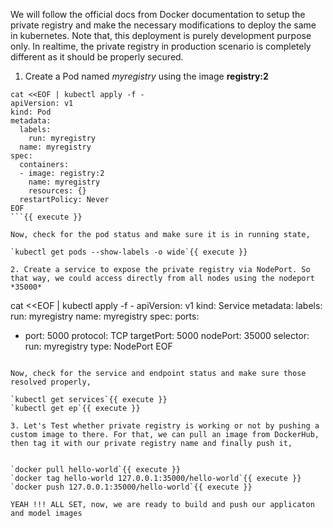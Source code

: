 We will follow the official docs from Docker documentation to setup the private registry and make the necessary modifications to deploy the same in kubernetes. Note that, this deployment is purely development purpose only. In realtime, the private registry in production scenario is completely different as it should be properly secured.

1. Create a Pod named *myregistry* using the image **registry:2**

```
cat <<EOF | kubectl apply -f -
apiVersion: v1
kind: Pod
metadata:
  labels:
    run: myregistry
  name: myregistry
spec:
  containers:
  - image: registry:2
    name: myregistry
    resources: {}
  restartPolicy: Never
EOF
```{{ execute }}

Now, check for the pod status and make sure it is in running state,

`kubectl get pods --show-labels -o wide`{{ execute }}

2. Create a service to expose the private registry via NodePort. So that way, we could access directly from all nodes using the nodeport *35000*

```
cat <<EOF | kubectl apply -f -
apiVersion: v1
kind: Service
metadata:
  labels:
    run: myregistry
  name: myregistry
spec:
  ports:
  - port: 5000
    protocol: TCP
    targetPort: 5000
    nodePort: 35000
  selector:
    run: myregistry
  type: NodePort
EOF
```{{ execute }}

Now, check for the service and endpoint status and make sure those resolved properly,

`kubectl get services`{{ execute }}
`kubectl get ep`{{ execute }}

3. Let's Test whether private registry is working or not by pushing a custom image to there. For that, we can pull an image from DockerHub, then tag it with our private registry name and finally push it,


`docker pull hello-world`{{ execute }}
`docker tag hello-world 127.0.0.1:35000/hello-world`{{ execute }}
`docker push 127.0.0.1:35000/hello-world`{{ execute }}

YEAH !!! ALL SET, now, we are ready to build and push our applicaton and model images
